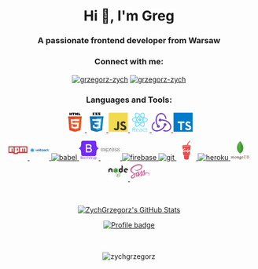 <h1 align="center">Hi 👋, I'm Greg</h1>
<h3 align="center">A passionate frontend developer from Warsaw</h3>

<h3 align="center">Connect with me:</h3>
<p align="center">
       <a href="https://linkedin.com/in/grzegorz-zych" target="blank"><img align="center"
            src="https://cdn.jsdelivr.net/npm/simple-icons@3.0.1/icons/linkedin.svg" alt="grzegorz-zych" height="30"
            width="40" /></a>
       <a href="https://mail.google.com/mail/?view=cm&fs=1&tf=1&to=grzegorzzych95@gmail.com" target="_blank"><img align="center"
            src="https://cdn.jsdelivr.net/npm/simple-icons@3.0.1/icons/gmail.svg" alt="grzegorz-zych" height="30"
            width="40" /></a>
    
</p>

<h3 align="center">Languages and Tools:</h3>
<p align="center">
    <a href="https://www.w3.org/html/" target="_blank"> <img
            src="https://raw.githubusercontent.com/devicons/devicon/master/icons/html5/html5-original-wordmark.svg"
            alt="html5" width="40" height="40" /> </a>
    <a href="https://www.w3schools.com/css/" target="_blank">
        <img src="https://raw.githubusercontent.com/devicons/devicon/master/icons/css3/css3-original-wordmark.svg"
            alt="css3" width="40" height="40" /> </a>
    <a href="https://developer.mozilla.org/en-US/docs/Web/JavaScript" target="_blank"> <img
            src="https://raw.githubusercontent.com/devicons/devicon/master/icons/javascript/javascript-original.svg"
            alt="javascript" width="40" height="40" /> </a>
    <a href="https://reactjs.org/" target="_blank"> <img
            src="https://raw.githubusercontent.com/devicons/devicon/master/icons/react/react-original-wordmark.svg"
            alt="react" width="40" height="40" /> </a>
    <a href="https://redux.js.org" target="_blank"> <img
            src="https://raw.githubusercontent.com/devicons/devicon/master/icons/redux/redux-original.svg" alt="redux"
            width="40" height="40" />
        <a href="https://www.typescriptlang.org/" target="_blank"> <img
                src="https://raw.githubusercontent.com/devicons/devicon/master/icons/typescript/typescript-original.svg"
                alt="typescript" width="40" height="40" /> </a>
        
</p>

<p align="center"> 
    <a href="https://www.npmjs.com/" target="_blank"> <img
                src="https://raw.githubusercontent.com/devicons/devicon/d00d0969292a6569d45b06d3f350f463a0107b0d/icons/npm/npm-original-wordmark.svg"
                alt="npm" width="40" height="40" /> </a>
    <a href="https://webpack.js.org" target="_blank"> <img
                src="https://raw.githubusercontent.com/devicons/devicon/d00d0969292a6569d45b06d3f350f463a0107b0d/icons/webpack/webpack-original-wordmark.svg"
                alt="webpack" width="40" height="40" /> </a> <a href="https://babeljs.io/" target="_blank"> <img
            src="https://www.vectorlogo.zone/logos/babeljs/babeljs-icon.svg" alt="babel" width="40" height="40" /> </a>
    <a href="https://getbootstrap.com" target="_blank"> <img
            src="https://raw.githubusercontent.com/devicons/devicon/master/icons/bootstrap/bootstrap-plain-wordmark.svg"
            alt="bootstrap" width="40" height="40" /> </a> <a href="https://expressjs.com" target="_blank"> <img
            src="https://raw.githubusercontent.com/devicons/devicon/master/icons/express/express-original-wordmark.svg"
            alt="express" width="40" height="40" /> </a> <a href="https://firebase.google.com/" target="_blank"> <img
            src="https://www.vectorlogo.zone/logos/firebase/firebase-icon.svg" alt="firebase" width="40" height="40" />
    </a> <a href="https://git-scm.com/" target="_blank"> <img
            src="https://www.vectorlogo.zone/logos/git-scm/git-scm-icon.svg" alt="git" width="40" height="40" /> </a> <a
        href="https://gulpjs.com" target="_blank"> <img
            src="https://raw.githubusercontent.com/devicons/devicon/master/icons/gulp/gulp-plain.svg" alt="gulp"
            width="40" height="40" /> </a> <a href="https://heroku.com" target="_blank"> <img
            src="https://www.vectorlogo.zone/logos/heroku/heroku-icon.svg" alt="heroku" width="40" height="40" /> </a>
    <a href="https://www.mongodb.com/" target="_blank"> <img
            src="https://raw.githubusercontent.com/devicons/devicon/master/icons/mongodb/mongodb-original-wordmark.svg"
            alt="mongodb" width="40" height="40" /> </a> <a href="https://nodejs.org" target="_blank"> <img
            src="https://raw.githubusercontent.com/devicons/devicon/master/icons/nodejs/nodejs-original-wordmark.svg"
            alt="nodejs" width="40" height="40" /> </a> </a> <a href="https://sass-lang.com" target="_blank"> <img
            src="https://raw.githubusercontent.com/devicons/devicon/master/icons/sass/sass-original.svg" alt="sass"
            width="40" height="40" /> </a> </p>
            <br>
<p align='center'>
<a align='center' href="https://github.com/ZychGrzegorz/ZychGrzegorz">
  <img align="center" src="https://github-readme-stats.vercel.app/api/top-langs/?username=zychgrzegorz&hide=c%2B%2B,c,html&title_color=6aa6f8&text_color=8a919a&icon_color=6aa6f8&bg_color=0e1116" alt="ZychGrzegorz's GitHub Stats" />
</a></p>
<p align='center'><a href="https://www.codewars.com/users/Grzegorz%20Zych" rel="nofollow"><img src="https://www.codewars.com/users/Grzegorz%20Zych/badges/large" alt="Profile badge" data-canonical-src="https://www.codewars.com/users/Grzegorz%20Zych/badges/large" style="max-width:100%;"></a></p>

<br>
<p align='center'><img align="center" src="https://github-readme-streak-stats.herokuapp.com/?user=zychgrzegorz&"
        alt="zychgrzegorz" /></p>
